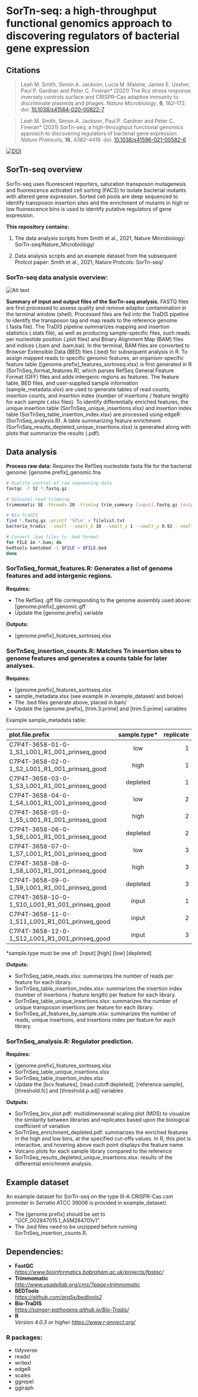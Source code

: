 # SorTn-seq: a high-throughput functional genomics approach to discovering regulators of bacterial gene expression

## Citations

> Leah M. Smith, Simon A. Jackson, Lucia M. Malone, James E. Ussher, Paul P. Gardner and Peter C. Fineran* (2021) The Rcs stress response inversely controls surface and CRISPR–Cas adaptive immunity to discriminate plasmids and phages. *Nature Microbiology*, **6**, 162–172. doi: [10.1038/s41564-020-00822-7](https://doi.org/10.1038/s41564-020-00822-7)

> Leah M. Smith, Simon A. Jackson, Paul P. Gardner and Peter C. Fineran* (2021) SorTn-seq: a high-throughput functional genomics approach to discovering regulators of bacterial gene expression. *Nature Protocols*, **16**, 4382–4418. doi: [10.1038/s41596-021-00582-6](https://doi.org/10.1038/s41596-021-00582-6)

[![DOI](https://zenodo.org/badge/232026406.svg)](https://zenodo.org/badge/latestdoi/232026406)

## SorTn-seq overview

SorTn-seq uses fluorescent reporters, saturation transposon mutagenesis and fluorescence activated cell sorting (FACS) to isolate bacterial mutants with altered gene expression. Sorted cell pools are deep sequenced to identify transposon insertion sites and the enrichment of mutants in high or low fluorescence bins is used to identify putative regulators of gene expression.

**This repository contains:**

1) The data analysis scripts from Smith et al., 2021, Nature Microbiology: SorTn-seq/Nature_Microbiology/

2) Data analysis scripts and an example dataset from the subsequent Protcol paper: Smith et al., 2021, Nature Protcols: SorTn-seq/

### SorTn-seq data analysis overview:

![Alt text](SorTn-seq_overview.jpg?raw=true "Title")



**Summary of input and output files of the SorTn-seq analysis.** FASTQ files are first processed to assess quality and remove adaptor contamination in the terminal window (shell). Processed files are fed into the TraDIS pipeline to identify the transposon tag and map reads to the reference genome (.fasta file). The TraDIS pipeline summarizes mapping and insertion statistics (.stats file), as well as producing sample-specific files, such reads per nucleotide position (.plot files) and Binary Alignment Map (BAM) files and indices (.bam and .bam.bai). In the terminal, BAM files are converted to Browser Extensible Data (BED) files (.bed) for subsequent analysis in R. To assign mapped reads to specific genomic features, an organism-specific feature table ([genome.prefix]_features_sortnseq.xlsx) is first generated in R (SorTnSeq_format_features.R), which parses RefSeq General Feature Format (GFF) files and adds intergenic regions as features. The feature table, BED files, and user-supplied sample information (sample_metadata.xlsx) are used to generate tables of read counts, insertion counts, and insertion index (number of insertions / feature length) for each sample (.xlsx files). To identify differentially enriched features, the unique insertion table (SorTnSeq_unique_insertions.xlsx) and insertion index table (SorTnSeq_table_insertion_index.xlsx) are processed using edgeR (SorTnSeq_analysis.R). A table summarizing feature enrichment (SorTnSeq_results_depleted_unique_insertions.xlsx) is generated along with plots that summarize the results (.pdf).


## Data analysis

**Process raw data:**
Requires the RefSeq nucleotide fasta file for the bacterial genome: [genome.prefix]_genomic.fna

```bash
# Quality control of raw sequencing data
fastqc -t 32 *.fastq.gz

# Optional read trimming
trimmomatic SE -threads 20 -trimlog trim_summary [input].fastq.gz [output].fastq.gz ILLUMINACLIP:TruSeq3-SE:2:30:1

# Bio-TraDIS
find *.fastq.gz -printf '%f\n' > filelist.txt
bacteria_tradis --smalt --smalt_k 10 --smalt_s 1 --smalt_y 0.92 --smalt_r -1 -mm 2 -v -f filelist.txt -T TATAAGAGACAG -r [genome.prefix]_genomic.fna

# Convert .bam files to .bed format
for FILE in *.bam; do
bedtools bamtobed -i $FILE > $FILE.bed
done

```

### SorTnSeq_format_features.R: Generates a list of genome features and add intergenic regions.
**Requires:**
- The RefSeq .gff file corresponding to the genome assembly used above: [genome.prefix]_genomic.gff
- Update the [genome.prefix] variable

**Outputs:** 
- [genome.prefix]_features_sortnseq.xlsx

### SorTnSeq_insertion_counts.R: Matches Tn insertion sites to genome features and generates a counts table for later analyses.
**Requires:**
- [genome.prefix]_features_sortnseq.xlsx
- sample_metadata.xlsx (see example in /example_dataset/ and below)
- The .bed files generate above, placed in bam/
- Update the [genome.prefix], [trim.3.prime] and [trim.5.prime] variables

Example sample_metadata table:

| plot.file.prefix | sample.type* | replicate |
| :---         |     :---:      |          ---: |
| C7P4T-3658-01-0-1_S1_L001_R1_001_prinseq_good	| low	| 1
| C7P4T-3658-02-0-1_S2_L001_R1_001_prinseq_good	| high	| 1
| C7P4T-3658-03-0-1_S3_L001_R1_001_prinseq_good	| depleted	| 1
| C7P4T-3658-04-0-1_S4_L001_R1_001_prinseq_good	| low	| 2
| C7P4T-3658-05-0-1_S5_L001_R1_001_prinseq_good	| high	| 2
| C7P4T-3658-06-0-1_S6_L001_R1_001_prinseq_good	| depleted	| 2
| C7P4T-3658-07-0-1_S7_L001_R1_001_prinseq_good	| low	| 3
| C7P4T-3658-08-0-1_S8_L001_R1_001_prinseq_good	| high	| 3
| C7P4T-3658-09-0-1_S9_L001_R1_001_prinseq_good	| depleted	| 3
| C7P4T-3658-10-0-1_S10_L001_R1_001_prinseq_good	| input	| 1
| C7P4T-3658-11-0-1_S11_L001_R1_001_prinseq_good	| input	| 2
| C7P4T-3658-12-0-1_S12_L001_R1_001_prinseq_good	| input	| 3

*sample.type must be one of: [input] [high] [low] [depleted]

**Outputs:**
- SorTnSeq_table_reads.xlsx: summarizes the number of reads per feature for each library.
- SorTnSeq_table_insertion_index.xlsx: summarizes the insertion index (number of insertions / feature length) per feature for each library.
- SorTnSeq_table_unique_insertions.xlsx: summarizes the number of unique transposon insertions per feature for each library.
- SorTnSeq_all_features_by_sample.xlsx: summarizes the number of reads, unique insertions, and insertions index per feature for each library.

### SorTnSeq_analysis.R: Regulator prediction.
**Requires:**
- [genome.prefix]_features_sortnseq.xlsx
- SorTnSeq_table_unique_insertions.xlsx
- SorTnSeq_table_insertion_index.xlsx
- Update the [bcv.features], [read.cutoff.depleted], [reference.sample], [threshold.fc] and [threshold.p.adj] variables

**Outputs:**
- SorTnSeq_bcv_plot.pdf: multidimensional scaling plot (MDS) to visualize the similarity between libraries and replicates based upon the biological coefficient of variation 
- SorTnSeq_enrichment_depleted.pdf: summarizes the enriched features in the high and low bins, at the specified cut-offs values. In R, this plot is interactive, and hovering above each point displays the feature name.
- Volcano plots for each sample library compared to the reference
- SorTnSeq_results_depleted_unique_insertions.xlsx: results of the differential enrichment analysis.

## Example dataset

An example dataset for SorTn-seq on the type III-A CRISPR-Cas *csm* promoter in *Serratia* ATCC 39006 is provided in example_dataset/.
- The [genome.prefix] should be set to "GCF_002847015.1_ASM284701v1".
- The .bed files need to be unzipped before running SorTnSeq_insertion_counts.R.

## Dependencies:

- **FastQC**\
*https://www.bioinformatics.babraham.ac.uk/projects/fastqc/*
- **Trimmomatic**\
*http://www.usadellab.org/cms/?page=trimmomatic*
- **BEDTools**\
*https://github.com/arq5x/bedtools2*
- **Bio-TraDIS**\
*https://sanger-pathogens.github.io/Bio-Tradis/*
- **R**\
*Version 4.0.3 or higher https://www.r-project.org/*

### R packages:
- tidyverse
- readxl
- writexl
- edgeR
- scales
- ggrepel
- ggiraph
